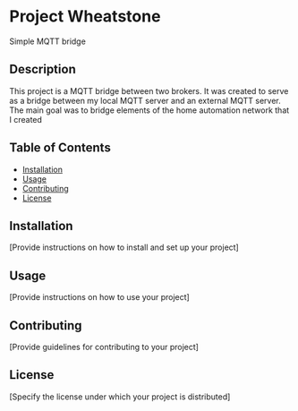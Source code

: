 # Project Wheatstone
Simple MQTT bridge

## Description
This project is a MQTT bridge between two brokers. It was created to serve as a bridge between my local MQTT server and an external MQTT server. The main goal was to bridge elements of the home automation network that I created

## Table of Contents
- [Installation](#installation)
- [Usage](#usage)
- [Contributing](#contributing)
- [License](#license)

## Installation
[Provide instructions on how to install and set up your project]

## Usage
[Provide instructions on how to use your project]

## Contributing
[Provide guidelines for contributing to your project]

## License
[Specify the license under which your project is distributed]
